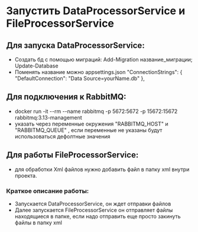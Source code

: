 # Запустить DataProcessorService и FileProcessorService
## Для запуска DataProcessorService:
- Создать бд с помощью миграций: Add-Migration название_миграции; Update-Database
- Поменять название можно appsettings.json "ConnectionStrings": {
    "DefaultConnection": "Data Source=yourName.db"
  },
## Для подключения к RabbitMQ:
- docker run -it --rm --name rabbitmq -p 5672:5672 -p 15672:15672 rabbitmq:3.13-management
- указать через переменные окружения  "RABBITMQ_HOST" и "RABBITMQ_QUEUE" , если переменные не указаны будут использоваться дефолтные значения
## Для работы FileProcessorService:
- для обработки Xml файлов нужно добавить файл в папку xml внутри проекта.
### Краткое описание работы:
- Запускается DataProcessorService, он ждет отправки файлов
- Далее запускается FileProcessorService он отправляет файлы находящиеся в папке, если надо отправить еще просто закинуть файлы в папку xml
